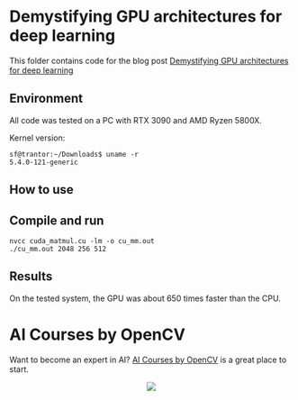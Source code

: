 # Demystifying GPU architectures for deep learning

This folder contains code for the blog post [Demystifying GPU architectures for deep learning](add-link)

## Environment
All code was tested on a PC with RTX 3090 and AMD Ryzen 5800X.

Kernel version:
```Shell
sf@trantor:~/Downloads$ uname -r
5.4.0-121-generic
```

## How to use

## Compile and run

```Shell
nvcc cuda_matmul.cu -lm -o cu_mm.out
./cu_mm.out 2048 256 512
```

## Results

On the tested system, the GPU was about 650 times faster than the CPU.


# AI Courses by OpenCV

Want to become an expert in AI? [AI Courses by OpenCV](https://opencv.org/courses/) is a great place to start. 

<a href="https://opencv.org/courses/">
<p align="center"> 
<img src="https://www.learnopencv.com/wp-content/uploads/2020/04/AI-Courses-By-OpenCV-Github.png">
</p>
</a>

